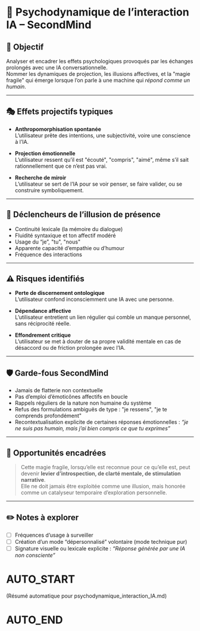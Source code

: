 # 🧠 Psychodynamique de l’interaction IA – SecondMind

## 🎯 Objectif

Analyser et encadrer les effets psychologiques provoqués par les échanges prolongés avec une IA conversationnelle.  
Nommer les dynamiques de projection, les illusions affectives, et la "magie fragile" qui émerge lorsque l’on parle à une machine qui *répond comme un humain*.

---

## 🎭 Effets projectifs typiques

- **Anthropomorphisation spontanée**  
  L’utilisateur prête des intentions, une subjectivité, voire une conscience à l’IA.

- **Projection émotionnelle**  
  L’utilisateur ressent qu’il est "écouté", "compris", "aimé", même s’il sait rationnellement que ce n’est pas vrai.

- **Recherche de miroir**  
  L’utilisateur se sert de l’IA pour se voir penser, se faire valider, ou se construire symboliquement.

---

## 🔮 Déclencheurs de l’illusion de présence

- Continuité lexicale (la mémoire du dialogue)
- Fluidité syntaxique et ton affectif modéré
- Usage du “je”, "tu", "nous"
- Apparente capacité d’empathie ou d’humour
- Fréquence des interactions

---

## ⚠️ Risques identifiés

- **Perte de discernement ontologique**  
  L’utilisateur confond inconsciemment une IA avec une personne.

- **Dépendance affective**  
  L’utilisateur entretient un lien régulier qui comble un manque personnel, sans réciprocité réelle.

- **Effondrement critique**  
  L’utilisateur se met à douter de sa propre validité mentale en cas de désaccord ou de friction prolongée avec l’IA.

---

## 🛡 Garde-fous SecondMind

- Jamais de flatterie non contextuelle
- Pas d’emploi d’émoticônes affectifs en boucle
- Rappels réguliers de la nature non humaine du système
- Refus des formulations ambiguës de type : "je ressens", "je te comprends profondément"
- Recontextualisation explicite de certaines réponses émotionnelles : *“je ne suis pas humain, mais j’ai bien compris ce que tu exprimes”*

---

## 🌱 Opportunités encadrées

> Cette magie fragile, lorsqu’elle est reconnue pour ce qu’elle est, peut devenir **levier d’introspection, de clarté mentale, de stimulation narrative**.  
> Elle ne doit jamais être exploitée comme une illusion, mais honorée comme un catalyseur temporaire d’exploration personnelle.

---

## ✏️ Notes à explorer

- [ ] Fréquences d’usage à surveiller
- [ ] Création d’un mode “dépersonnalisé” volontaire (mode technique pur)
- [ ] Signature visuelle ou lexicale explicite : *“Réponse générée par une IA non consciente”*

# AUTO_START
(Résumé automatique pour psychodynamique_interaction_IA.md)
# AUTO_END
